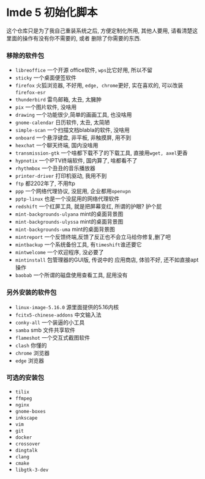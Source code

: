 # lmde 5 初始化脚本

这个仓库只是为了我自己重装系统之后, 方便定制化所用,   其他人要用, 请看清楚这里面的操作有没有你不需要的, 或者 删除了你需要的东西.


### 移除的软件包

- `libreoffice` 一个开源 office软件, `wps`比它好用, 所以不留
- `sticky` 一个桌面便签软件
- `firefox`   火狐浏览器, 不好用, `edge, chrome`更好, 实在喜欢的, 可以改装`firefox-esr`
- `thunderbird`   雷鸟邮箱, 太丑, 太臃肿
- `pix` 一个图片软件, 没啥用
- `drawing`   一个功能很少,简单的画画工具, 也没啥用
- `gnome-calendar`   日历软件, 太丑, 太简陋
- `simple-scan`  一个扫描文档blabla的软件, 没啥用
- `onboard`  一个悬浮键盘, 非平板, 非触摸屏, 用不到
- `hexchat`  一个聊天终端, 国内没啥用
- `transmission-gtk`  一个啥都下载不了的下载工具, 直接用`wget, axel`更香
- `hypnotix`  一个IPTV终端软件, 国内算了, 啥都看不了
- `rhythmbox`  一个丑丑的音乐播放器
- `printer-driver` 打印机驱动, 我用不到
- `ftp` 都2202年了, 不用ftp
- `ppp` 一个网络代理协议, 没屁用, 企业都用`openvpn`
- `pptp-linux` 也是一个没屁用的网络代理软件
- `redshift`   一个红屏工具, 就是把屏幕变红, 所谓的护眼? 护个屁
- `mint-backgrounds-ulyana`  mint的桌面背景图
- `mint-backgrounds-ulyssa`   mint的桌面背景图
- `mint-backgrounds-uma`   mint的桌面背景图
- `mintreport`   一个反馈终端,反馈了反正也不会立马给你修复,删了吧
- `mintbackup`   一个系统备份工具, 有`timeshift`谁还要它
- `mintwelcome`  一个欢迎程序, 没必要了
- `mintinstall`  包管理器的GUI版, 传说中的 应用商店, 体验不好, 还不如直接apt操作
- `baobab`      一个所谓的磁盘使用查看工具, 屁用没有


### 另外安装的软件包

- `linux-image-5.16.0`  源里面提供的5.16内核
- `fcitx5-chinese-addons`  中文输入法
- `conky-all`    一个装逼的小工具
- `samba`   smb 文件共享软件
- `flameshot`       一个交互式截图软件
- `clash`       你懂的
- `chrome`    浏览器
- `edge`      浏览器




### 可选的安装包
- `tilix`
- `ffmpeg`
- `nginx`    
- `gnome-boxes`  
- `inkscape` 
- `vim`   
- `git`  
- `docker`
- `crossover`
- `dingtalk`
- `clang`
- `cmake`
- `libgtk-3-dev`